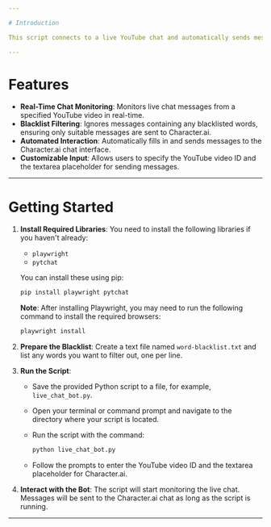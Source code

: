 ```yaml
---

# Introduction

This script connects to a live YouTube chat and automatically sends messages to a Character.ai chat based on the messages received in the live chat. It filters out messages containing certain blacklisted words to ensure only appropriate messages are sent. The script uses the Playwright library for browser automation and Pytchat for retrieving live chat messages.

---
```


# Features

- **Real-Time Chat Monitoring**: Monitors live chat messages from a specified YouTube video in real-time.
- **Blacklist Filtering**: Ignores messages containing any blacklisted words, ensuring only suitable messages are sent to Character.ai.
- **Automated Interaction**: Automatically fills in and sends messages to the Character.ai chat interface.
- **Customizable Input**: Allows users to specify the YouTube video ID and the textarea placeholder for sending messages.

---

# Getting Started

1. **Install Required Libraries**: You need to install the following libraries if you haven't already:
   - `playwright`
   - `pytchat`

   You can install these using pip:

   ```bash
   pip install playwright pytchat
   ```

   **Note**: After installing Playwright, you may need to run the following command to install the required browsers:

   ```bash
   playwright install
   ```

2. **Prepare the Blacklist**: Create a text file named `word-blacklist.txt` and list any words you want to filter out, one per line.

3. **Run the Script**:
   - Save the provided Python script to a file, for example, `live_chat_bot.py`.
   - Open your terminal or command prompt and navigate to the directory where your script is located.
   - Run the script with the command:

     ```bash
     python live_chat_bot.py
     ```

   - Follow the prompts to enter the YouTube video ID and the textarea placeholder for Character.ai.

4. **Interact with the Bot**: The script will start monitoring the live chat. Messages will be sent to the Character.ai chat as long as the script is running.

---
